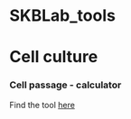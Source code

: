 # SKBLab_tools

# Cell culture
### Cell passage - calculator

Find the tool [here](https://github.com/AaryanChhabra/SKBLab_tools/blob/main/Cell_culture_count.html)
